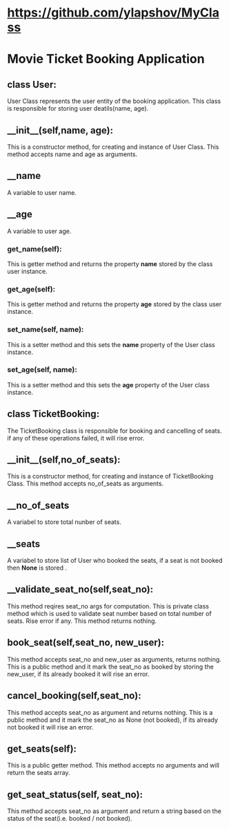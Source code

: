 # https://github.com/ylapshov/MyClass


# Movie Ticket Booking Application

## class User:

User Class represents the user entity of the booking application. This class is responsible for storing user deatils(name, age).

## \_\_init\_\_(self,name, age):

This is a constructor method, for creating and instance of User Class. This method accepts name and age as arguments.

## \_\_name

A variable to user name.

## \_\_age

A variable to user age.

### get_name(self):

This is getter method and returns the property **name** stored by the class user instance.

### get_age(self):

This is getter method and returns the property **age** stored by the class user instance.

### set_name(self, name):

This is a setter method and this sets the **name** property of the User class instance.

### set_age(self, name):

This is a setter method and this sets the **age** property of the User class instance.

## class TicketBooking:

The TicketBooking class is responsible for booking and cancelling of seats. if any of these operations failed, it will rise error.

## \_\_init\_\_(self,no_of_seats):

This is a constructor method, for creating and instance of TicketBooking Class. This method accepts no_of_seats as arguments.

## \_\_no_of_seats

A variabel to store total nunber of seats.

## \_\_seats

A variabel to store list of User who booked the seats, if a seat is not booked then **None** is stored .

## \_\_validate_seat_no(self,seat_no):

This method reqires seat_no args for computation.
This is private class method which is used to validate seat number based on total number of seats. Rise error if any. This method returns nothing.

## book_seat(self,seat_no, new_user):

This method accepts seat_no and new_user as arguments, returns nothing.
This is a public method and it mark the seat_no as booked by storing the new_user, if its already booked it will rise an error.

## cancel_booking(self,seat_no):

This method accepts seat_no as argument and returns nothing.
This is a public method and it mark the seat_no as None (not booked), if its already not booked it will rise an error.

## get_seats(self):

This is a public getter method. This method accepts no arguments and will return the seats array.

## get_seat_status(self, seat_no):

This method accepts seat_no as argument and return a string based on the status of the seat(i.e. booked / not booked).
